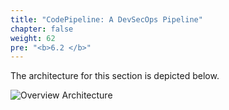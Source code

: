 ```yaml
---
title: "CodePipeline: A DevSecOps Pipeline"
chapter: false
weight: 62
pre: "<b>6.2 </b>"
---
```


The architecture for this section is depicted below.

![Overview Architecture](/images/eks-arch.png)
